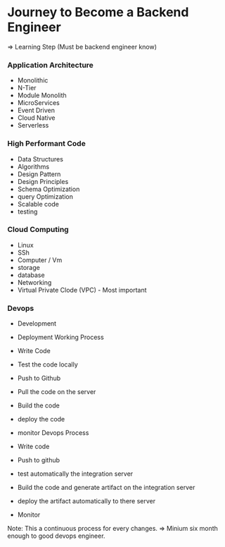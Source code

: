 # Journey to Become a Backend Engineer

=> Learning Step (Must be backend engineer know)

### Application Architecture

- Monolithic
- N-Tier
- Module Monolith
- MicroServices
- Event Driven
- Cloud Native
- Serverless

### High Performant Code

- Data Structures
- Algorithms
- Design Pattern
- Design Principles
- Schema Optimization
- query Optimization
- Scalable code
- testing

### Cloud Computing

- Linux
- SSh
- Computer / Vm
- storage
- database
- Networking
- Virtual Private Clode (VPC) - Most important

### Devops

- Development
- Deployment
  Working Process
- Write Code
- Test the code locally
- Push to Github
- Pull the code on the server
- Build the code
- deploy the code
- monitor
  Devops Process

- Write code
- Push to github
- test automatically the integration server
- Build the code and generate artifact on the integration server
- deploy the artifact automatically to there server
- Monitor

Note: This a continuous process for every changes.
=> Minium six month enough to good devops engineer.
